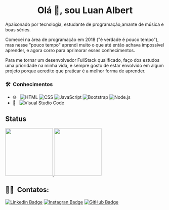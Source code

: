 <h1 align="center">
  Olá 👋, sou Luan Albert
</h1>
<p>

Apaixonado por tecnologia, estudante de programação,amante de música e boas séries.

Comecei na área de programação em 2018 ("é verdade é pouco tempo"), mas nesse "pouco tempo" aprendi muito o que até então achava impossível aprender, e agora corro para aprimorar esses conhecimentos.

Para me tornar um desenvolvedor FullStack qualificado, faço dos estudos uma prioridade na minha vida, e sempre gosto de estar envolvido em algum projeto porque acredito que praticar é a melhor forma de aprender.
</p>

### 🛠 &nbsp;Conhecimentos

- 🌐 &nbsp;
  ![HTML](https://img.shields.io/badge/-HTML-333333?style=flat&logo=HTML5)
  ![CSS](https://img.shields.io/badge/-CSS-333333?style=flat&logo=CSS3&logoColor=1572B6)
  ![JavaScript](https://img.shields.io/badge/-JavaScript-333333?style=flat&logo=javascript)
  ![Bootstrap](https://img.shields.io/badge/-Bootstrap-333333?style=flat&logo=bootstrap&logoColor=563D7C)
  ![Node.js](https://img.shields.io/badge/-Node.js-333333?style=flat&logo=node.js)
- 🔧 &nbsp;
  ![Visual Studio Code](https://img.shields.io/badge/-Visual%20Studio%20Code-333333?style=flat&logo=visual-studio-code&logoColor=007ACC)

## Status
<a href="https://github-readme-stats.vercel.app/api?username=luanalbert&show_icons=true&theme=vue-dark">
  <p>
 <img height="150em" [luanalbert's github stats] src="https://github-readme-stats.vercel.app/api?username=luanalbert&show_icons=true&theme=vue-dark"/> 
 <img height="150em" src="https://github-readme-stats-eight-theta.vercel.app/api/top-langs/?username=luanalbert&theme=vue-dark&layout=compact&exclude_lang=java+r" />
  </p>
</a>
 
##  🤝🏻 &nbsp;Contatos:
[![Linkedin Badge](https://img.shields.io/badge/LinkedIn-0077B5?style=for-the-badge&logo=linkedin&logoColor=white://www.linkedin.com/in/luan-albert/)](https://www.linkedin.com/in/luan-albert/)
[![Instagran Badge](https://img.shields.io/badge/Instagram-E4405F?style=for-the-badge&logo=instagram&logoColor=white:https://www.instagram.com/luanzinhoalbert/)](mailto:https://www.instagram.com/luanzinhoalbert/)
[![GitHub Badge](https://img.shields.io/badge/GitHub-100000?style=for-the-badge&logo=github&logoColor=white:https://github.com/luanalbert)](mailto:https:https://github.com/luanalbert)



